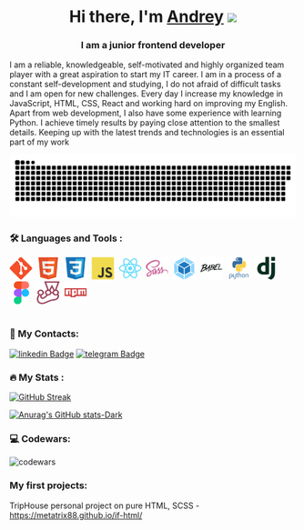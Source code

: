 
<h1 align="center">Hi there, I'm <a href="https://www.linkedin.com/in/andrey-davidovich-%E2%9C%8C-718b30248/" target="_blank">Andrey</a> 
<img src="https://github.com/blackcater/blackcater/raw/main/images/Hi.gif" height="32"/></h1>
<h3 align="center">I am a junior frontend developer</h3>
I am a reliable, knowledgeable, self-motivated and highly organized team player with a great aspiration to start my IT career.
 I am in a process of a constant self-development and studying, I do not afraid of difficult tasks and I am open for new challenges. 
Every day I increase my knowledge in JavaScript, HTML, CSS, React and working hard on improving my English. Apart from web development, I also have some experience with learning Python.
 I achieve timely results by paying close attention to the smallest details. Keeping up with the latest trends and technologies is an essential part of my work

<p align="center">
 <img width="600" src="assets/github-snake.svg" alt="snake"/>
</p>

### :hammer_and_wrench: Languages and Tools :

<div>
  <img src="https://github.com/devicons/devicon/blob/master/icons/git/git-original.svg" title="git" alt="git" width="40" height="40"/>&nbsp
  <img src="https://github.com/devicons/devicon/blob/master/icons/html5/html5-original.svg" title="html5" alt="html5" width="40" height="40"/>&nbsp
  <img src="https://github.com/devicons/devicon/blob/master/icons/css3/css3-original.svg" title="css" alt="css" width="40" height="40"/>&nbsp
  <img src="https://github.com/devicons/devicon/blob/master/icons/javascript/javascript-original.svg" title="javascript" alt="javascript" width="40" height="40"/>&nbsp
  <img src="https://github.com/devicons/devicon/blob/master/icons/react/react-original.svg" title="reactjs" alt="reactjs" width="40" height="40"/>&nbsp
  <img src="https://github.com/devicons/devicon/blob/master/icons/sass/sass-original.svg" title="sass/scss" alt="sass/scss" width="40" height="40"/>&nbsp;
  <img src="https://github.com/devicons/devicon/blob/master/icons/webpack/webpack-original.svg" title="webpack" alt="webpack" width="40" height="40"/>&nbsp;
  <img src="https://github.com/devicons/devicon/blob/master/icons/babel/babel-plain.svg" title="babel" alt="babel" width="40" height="40"/>&nbsp;
  <img src="https://github.com/devicons/devicon/blob/master/icons/python/python-original-wordmark.svg" title="python" alt="python" width="40" height="40"/>&nbsp;
  <img src="https://github.com/devicons/devicon/blob/master/icons/django/django-plain.svg" title="django" alt="django" width="40" height="40"/>&nbsp;
  <img src="https://github.com/devicons/devicon/blob/master/icons/figma/figma-original.svg" title="figma" alt="figma" width="40" height="40"/>&nbsp;
  <img src="https://github.com/devicons/devicon/blob/master/icons/jest/jest-plain.svg" title="jest" alt="jest" width="40" height="40"/>&nbsp;
  <img src="https://github.com/devicons/devicon/blob/master/icons/npm/npm-original-wordmark.svg" title="npm" alt="npm" width="40" height="40"/>&nbsp;
</div>
<br>

### 🤝 My Contacts:

<a href="https://www.linkedin.com/in/andrey-davidovich-%E2%9C%8C-718b30248/"><img src="https://img.shields.io/badge/-Linkedin-blue" alt="linkedin Badge"/></a>
<a href="https://t.me/AndreyDavidovich88"><img src="https://img.shields.io/badge/-Telegram-blue" alt="telegram Badge"/></a>

### :fire: My Stats :
[![GitHub Streak](http://github-readme-streak-stats.herokuapp.com?user=metatrix88&theme=dark&background=000000)](https://git.io/streak-stats)

[![Anurag's GitHub stats-Dark](https://github-readme-stats.vercel.app/api?username=metatrix88&show_icons=true&theme=dark#gh-dark-mode-only)](https://github.com/anuraghazra/github-readme-stats#gh-dark-mode-only)

### 💻 Codewars:

![codewars](https://www.codewars.com/users/Metatrix88/badges/large)

### My first projects:

TripHouse personal project on pure HTML, SCSS - https://metatrix88.github.io/if-html/

